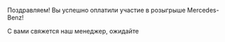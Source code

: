 Поздравляем! Вы успешно оплатили участие в розыгрыше Mercedes-Benz!

С вами свяжется наш менеджер, ожидайте